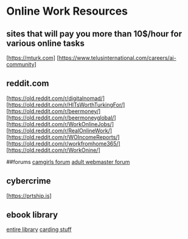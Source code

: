 # Online Work Resources

## sites that will pay you more than 10$/hour for various online tasks
[https://mturk.com]
[https://www.telusinternational.com/careers/ai-community]


## reddit.com
[https://old.reddit.com/r/digitalnomad/]
[https://old.reddit.com/r/HITsWorthTurkingFor/]
[https://old.reddit.com/r/beermoney/]
[https://old.reddit.com/r/beermoneyglobal/]
[https://old.reddit.com/r/WorkOnlineJobs/]
[https://old.reddit.com/r/RealOnlineWork/]
[https://old.reddit.com/r/WOIncomeReports/]
[https://old.reddit.com/r/workfromhome365/]
[https://old.reddit.com/r/WorkOnine/]

##forums
[camgirls forum](https://www.wecamgirls.com)
[adult webmaster forum](https://gfy.com/)

## cybercrime
[https://prtship.is]


## ebook library
[entire library](https://mega.nz/#fm/1poW0ToZ)
[carding stuff](https://mega.nz/#fm/YgB3DajI)
